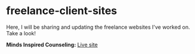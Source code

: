 # freelance-client-sites

Here, I will be sharing and updating the freelance websites I've worked on. Take a look!

<b>Minds Inspired Counseling:</b> <a href="https://www.mindsinspiredcounseling.com/">Live site</a>
